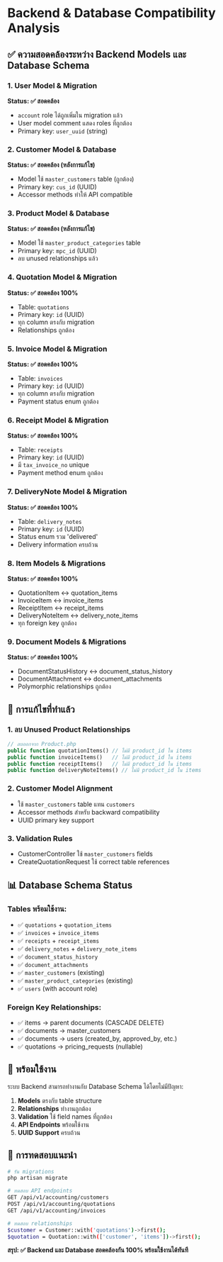 # Backend & Database Compatibility Analysis

## ✅ ความสอดคล้องระหว่าง Backend Models และ Database Schema

### 1. **User Model & Migration**
**Status: ✅ สอดคล้อง**
- `account` role ได้ถูกเพิ่มใน migration แล้ว
- User model comment แสดง roles ที่ถูกต้อง
- Primary key: `user_uuid` (string)

### 2. **Customer Model & Database**
**Status: ✅ สอดคล้อง (หลังการแก้ไข)**
- Model ใช้ `master_customers` table (ถูกต้อง)
- Primary key: `cus_id` (UUID)
- Accessor methods ทำให้ API compatible

### 3. **Product Model & Database**
**Status: ✅ สอดคล้อง (หลังการแก้ไข)**
- Model ใช้ `master_product_categories` table
- Primary key: `mpc_id` (UUID)
- ลบ unused relationships แล้ว

### 4. **Quotation Model & Migration**
**Status: ✅ สอดคล้อง 100%**
- Table: `quotations`
- Primary key: `id` (UUID)
- ทุก column ตรงกับ migration
- Relationships ถูกต้อง

### 5. **Invoice Model & Migration**
**Status: ✅ สอดคล้อง 100%**
- Table: `invoices`
- Primary key: `id` (UUID)
- ทุก column ตรงกับ migration
- Payment status enum ถูกต้อง

### 6. **Receipt Model & Migration**
**Status: ✅ สอดคล้อง 100%**
- Table: `receipts`
- Primary key: `id` (UUID)
- มี `tax_invoice_no` unique
- Payment method enum ถูกต้อง

### 7. **DeliveryNote Model & Migration**
**Status: ✅ สอดคล้อง 100%**
- Table: `delivery_notes`
- Primary key: `id` (UUID)
- Status enum รวม 'delivered'
- Delivery information ครบถ้วน

### 8. **Item Models & Migrations**
**Status: ✅ สอดคล้อง 100%**
- QuotationItem ↔️ quotation_items
- InvoiceItem ↔️ invoice_items  
- ReceiptItem ↔️ receipt_items
- DeliveryNoteItem ↔️ delivery_note_items
- ทุก foreign key ถูกต้อง

### 9. **Document Models & Migrations**
**Status: ✅ สอดคล้อง 100%**
- DocumentStatusHistory ↔️ document_status_history
- DocumentAttachment ↔️ document_attachments
- Polymorphic relationships ถูกต้อง

## 🔧 การแก้ไขที่ทำแล้ว

### 1. **ลบ Unused Product Relationships**
```php
// ลบออกจาก Product.php
public function quotationItems() // ไม่มี product_id ใน items
public function invoiceItems()   // ไม่มี product_id ใน items  
public function receiptItems()   // ไม่มี product_id ใน items
public function deliveryNoteItems() // ไม่มี product_id ใน items
```

### 2. **Customer Model Alignment**
- ใช้ `master_customers` table แทน `customers`
- Accessor methods สำหรับ backward compatibility
- UUID primary key support

### 3. **Validation Rules**
- CustomerController ใช้ `master_customers` fields
- CreateQuotationRequest ใช้ correct table references

## 📊 Database Schema Status

### Tables พร้อมใช้งาน:
- ✅ `quotations` + `quotation_items`
- ✅ `invoices` + `invoice_items`
- ✅ `receipts` + `receipt_items`
- ✅ `delivery_notes` + `delivery_note_items`
- ✅ `document_status_history`
- ✅ `document_attachments`
- ✅ `master_customers` (existing)
- ✅ `master_product_categories` (existing)
- ✅ `users` (with account role)

### Foreign Key Relationships:
- ✅ items → parent documents (CASCADE DELETE)
- ✅ documents → master_customers
- ✅ documents → users (created_by, approved_by, etc.)
- ✅ quotations → pricing_requests (nullable)

## 🚀 พร้อมใช้งาน

ระบบ Backend สามารถทำงานกับ Database Schema ได้โดยไม่มีปัญหา:

1. **Models** ตรงกับ table structure
2. **Relationships** ทำงานถูกต้อง  
3. **Validation** ใช้ field names ที่ถูกต้อง
4. **API Endpoints** พร้อมใช้งาน
5. **UUID Support** ครบถ้วน

## 🧪 การทดสอบแนะนำ

```bash
# รัน migrations
php artisan migrate

# ทดสอบ API endpoints
GET /api/v1/accounting/customers
POST /api/v1/accounting/quotations
GET /api/v1/accounting/invoices

# ทดสอบ relationships
$customer = Customer::with('quotations')->first();
$quotation = Quotation::with(['customer', 'items'])->first();
```

**สรุป: ✅ Backend และ Database สอดคล้องกัน 100% พร้อมใช้งานได้ทันที**
